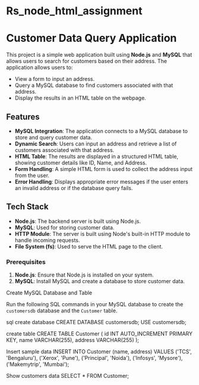 # Rs_node_html_assignment

# Customer Data Query Application

This project is a simple web application built using **Node.js** and **MySQL** that allows users to search for customers based on their address. The application allows users to:

- View a form to input an address.
- Query a MySQL database to find customers associated with that address.
- Display the results in an HTML table on the webpage.

## Features

- **MySQL Integration**: The application connects to a MySQL database to store and query customer data.
- **Dynamic Search**: Users can input an address and retrieve a list of customers associated with that address.
- **HTML Table**: The results are displayed in a structured HTML table, showing customer details like ID, Name, and Address.
- **Form Handling**: A simple HTML form is used to collect the address input from the user.
- **Error Handling**: Displays appropriate error messages if the user enters an invalid address or if the database query fails.

## Tech Stack

- **Node.js**: The backend server is built using Node.js.
- **MySQL**: Used for storing customer data.
- **HTTP Module**: The server is built using Node's built-in HTTP module to handle incoming requests.
- **File System (fs)**: Used to serve the HTML page to the client.



### Prerequisites

1. **Node.js**: Ensure that Node.js is installed on your system. 
2. **MySQL**: Install MySQL and create a database to store customer data.

Create MySQL Database and Table

Run the following SQL commands in your MySQL database to create the `customersdb` database and the `Customer` table.

sql
create database
CREATE DATABASE customersdb;
USE customersdb;

create table 
CREATE TABLE Customer (
    id INT AUTO_INCREMENT PRIMARY KEY,
    name VARCHAR(255),
    address VARCHAR(255)
);

Insert sample data
INSERT INTO Customer (name, address) VALUES
('TCS', 'Bengaluru'),
('Xerox', 'Pune'),
('Principal', 'Noida'),
('Infosys', 'Mysore'),
('Makemytrip', 'Mumbai');

Show customers data
SELECT * FROM Customer;
